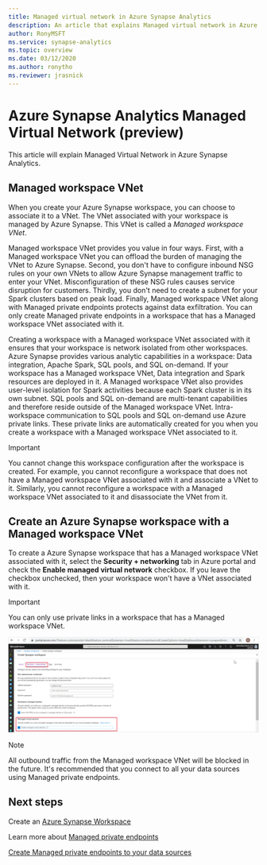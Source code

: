 ```yaml
---
title: Managed virtual network in Azure Synapse Analytics
description: An article that explains Managed virtual network in Azure Synapse Analytics
author: RonyMSFT
ms.service: synapse-analytics 
ms.topic: overview
ms.date: 03/12/2020
ms.author: ronytho
ms.reviewer: jrasnick
---
```




# Azure Synapse Analytics Managed Virtual Network (preview)

This article will explain Managed Virtual Network in Azure Synapse Analytics.
## Managed workspace VNet
When you create your Azure Synapse workspace, you can choose to associate it to a VNet. The VNet associated with your workspace is managed by Azure Synapse. This VNet is called a *Managed workspace VNet*. 

Managed workspace VNet provides you value in four ways. First, with a Managed workspace VNet you can offload the burden of managing the VNet to Azure Synapse. Second, you don't have to configure inbound NSG rules on your own VNets to allow Azure Synapse management traffic to enter your VNet. Misconfiguration of these NSG rules causes service disruption for customers. Thirdly, you don't need to create a subnet for your Spark clusters based on peak load. Finally, Managed workspace VNet along with Managed private endpoints protects against data exfiltration. You can only create Managed private endpoints in a workspace that has a Managed workspace VNet associated with it.

Creating a workspace with a Managed workspace VNet associated with it ensures that your workspace is network isolated from other workspaces. Azure Synapse provides various analytic capabilities in a workspace: Data integration, Apache Spark, SQL pools, and SQL on-demand. If your workspace has a Managed workspace VNet, Data integration and Spark resources are deployed in it. A Managed workspace VNet also provides user-level isolation for Spark activities because each Spark cluster is in its own subnet. SQL pools and SQL on-demand are multi-tenant capabilities and therefore reside outside of the Managed workspace VNet. Intra-workspace communication to SQL pools and SQL on-demand use Azure private links. These private links are automatically created for you when you create a workspace with a Managed workspace VNet associated to it.

>[!IMPORTANT]
>You cannot change this workspace configuration after the workspace is created. For example, you cannot reconfigure a workspace that does not have a Managed workspace VNet associated with it and associate a VNet to it. Similarly, you cannot reconfigure a workspace with a Managed workspace VNet associated to it and disassociate the VNet from it.

## Create an Azure Synapse workspace with a Managed workspace VNet

To create a Azure Synapse workspace that has a Managed workspace VNet associated with it, select the **Security + networking** tab in Azure portal and check the **Enable managed virtual network** checkbox. If you leave the checkbox unchecked, then your workspace won't have a VNet associated with it. 

>[!IMPORTANT]
>You can only use private links in a workspace that has a Managed workspace VNet.

![Enable Managed workspace VNet](../media/security/enable-managed-vnet-1.png)

>[!NOTE] 
>All outbound traffic from the Managed workspace VNet will be blocked in the future. It's recommended that you connect to all your data sources using Managed private endpoints.   

## Next steps

Create an [Azure Synapse Workspace](../quickstart-create-workspace.md)

Learn more about [Managed private endpoints](./synapse-workspace-managed-private-endpoints.md)

[Create Managed private endpoints to your data sources](./how-to-create-a-managed-private-endpoint-to-connect-to-your-data-source.md)

